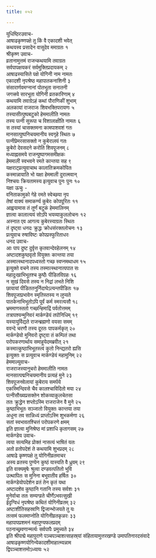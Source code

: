 ```yaml
---
title: ०५२

---
```

युधिष्ठिरउवाच-  
आषाढकृष्णपक्षे तु किं वै एकादशी भवेत्  
कथयस्व प्रसादेन वासुदेव ममाग्रतः १  
श्रीकृष्ण उवाच-  
व्रतानामुत्तमं राजन्कथयामि तवाग्रतः  
सर्वपापक्षयकरं सर्वमुक्तिप्रदायकम् २  
आषाढस्यासिते पक्षे योगिनी नाम नामतः  
एकादशी नृपश्रेष्ठ महापातकनाशिनी ३  
संसारार्णवमग्नानां पोतभूता सनातनी  
जगत्त्रये सारभूता योगिनी व्रतकारिणाम् ४  
कथयामि तवाग्रेऽहं कथां पौराणिकीं शुभाम्  
अलकायां राजराजः शिवभक्तिपरायणः ५  
तस्यासीत्पुष्पबटुको हेममालीति नामतः  
तस्य पत्नी सुरूपा च विशालाक्षीति नामतः ६  
स तस्यां चासक्तमना कामपाशवशं गतः  
मानसात्पुष्पनिचयमानीय स्वगृहे स्थितः ७  
पत्नीप्रेमरसासक्तो न कुबेरालयं गतः  
कुबेरो देवसदने करोति शिवपूजनम् ८  
मध्याह्नसमये राजन्पुष्पागमसमीक्षकः  
हेममाली स्वभवने रमते कान्तया सह ९  
यक्षराट्प्रत्युवाचाथ कालातिक्रमकोपितः  
कस्मान्नायाति भो यक्षा हेममाली दुरात्मवान्  
निश्चयः क्रियतामस्य इत्युवाच पुनः पुनः १०  
यक्षा ऊचुः -  
वनिताकामुको गेहे रमते स्वेच्छया नृप  
तेषां वाक्यं समाकर्ण्य कुबेरः कोपपूरितः ११  
आह्वयामास तं तूर्णं बटुकं हेममालिनम्  
ज्ञात्वा कालात्ययं सोऽपि भयव्याकुललोचनः १२  
अस्नात एव आगत्य कुबेरस्याग्रतः स्थितः  
तं दृष्ट्वा धनदः क्रुद्धः क्रोधसंरक्तलोचनः १३  
प्रत्युवाच रुषाविष्टः कोपप्रस्फुरिताधरः  
धनद उवाच-  
आः पाप दुष्ट दुर्वृत्त कृतवान्देवहेलनम् १४  
अष्टादशकुष्ठवृतो वियुक्तः कान्तया तया  
अस्मात्स्थानादपध्वस्तो गच्छ स्वप्नमथाधम १५  
इत्युक्ते वचने तस्य तस्मात्स्थानात्पपात सः  
महादुःखाभिभूतश्च कुष्ठैः पीडितविग्रहः १६  
न सुखं दिवसे तस्य न निद्रां लभते निशि  
छायायां पीडिततनुर्निदाघेऽत्यन्तपीडितः १७  
शिवपूजाप्रभावेन स्मृतिस्तस्य न लुप्यते  
पातकेनाभिभूतोऽपि पूर्वं कर्म स्मरत्यसौ १८  
भ्रममाणस्ततो गच्छन्हिमाद्रिं पर्वतोत्तमम्  
तत्रापश्यन्मुनिवरं मार्कण्डेयं तपोनिधिम् १९  
यस्यायुर्विद्यते राजन्ब्रह्मणो वयसा समम्  
ववन्दे चरणौ तस्य दूरतः पापकर्मकृत् २०  
मार्कण्डेयो मुनिवरो दृष्ट्वा तं कम्पितं तथा  
परोपकरणार्थाय समाहूयेदमब्रवीत् २१  
कस्मात्कुष्ठाभिभूतस्त्वं कुतो निन्द्यतरो ह्यसि  
इत्युक्तः स प्रत्युवाच मार्कण्डेयं महामुनिम् २२  
हेममाल्युवाच-  
राजराजस्यानुचरो हेममालीति नामतः  
मानसात्पद्मनिचयमानीय प्रत्यहं मुने २३  
शिवपूजनवेलायां कुबेराय समर्पये  
एकस्मिन्दिवसे चैव कालश्चाविदितो मया २४  
पत्नीसौख्यप्रसक्तेन शोकव्याकुलचेतसा  
ततः क्रुद्धेन शप्तोऽस्मि राजराजेन वै मुने २५  
कुष्ठाभिभूतः सञ्जातो वियुक्तः कान्तया तया  
अधुना तव सान्निध्यं प्राप्तोऽस्मि शुभकर्मणा २६  
सतां स्वभावतश्चित्तं परोपकरणे क्षमम्  
इति ज्ञात्वा मुनिश्रेष्ठ मां प्रशाधि कृतागसम् २७  
मार्कण्डेय उवाच-  
त्वया सत्यमिह प्रोक्तं नासत्यं भाषितं यतः  
अतो व्रतोपदेशं ते कथयामि शुभप्रदम् २८  
आषाढे कृष्णपक्षे तु योगिनीव्रतमाचर  
अस्य व्रतस्य पुण्येन कुष्ठं यास्यति वै ध्रुवम् २९  
इति वाक्यमृषेः श्रुत्वा दण्डवत्पतितो भुवि  
उत्थापितः स मुनिना बभूवातीव हर्षितः ३०  
मार्कण्डेयोपदेशेन व्रतं तेन कृतं यथा  
अष्टादशेव कुष्ठानि गतानि तस्य सर्वशः ३१  
मुनेर्वाचा ततः सम्यग्व्रते चीर्णेऽभवत्सुखी  
ईदृग्विधं नृपश्रेष्ठ कथितं योगिनीव्रतम् ३२  
अष्टाशीतिसहस्राणि द्विजान्भोजयते तु यः  
तत्समं फलमाप्नोति योगिनीव्रतकृन्नरः ३३  
महापापप्रशमनं महापुण्यफलप्रदम्  
पठनाच्छ्रवणान्मर्त्यः सर्वपापैः प्रमुच्यते ३४  
इति श्रीपाद्मे महापुराणे पञ्चपञ्चाशत्साहस्र्यां संहितायामुत्तरखण्डे उमापतिनारदसंवादे आषाढकृष्णयोगिन्येकादशीमाहात्म्यन्नाम  
द्विपञ्चाशत्तमोऽध्यायः ५२